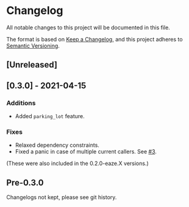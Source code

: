 # Changelog

All notable changes to this project will be documented in this file.

The format is based on [Keep a Changelog](https://keepachangelog.com/en/1.0.0/),
and this project adheres to [Semantic Versioning](https://semver.org/spec/v2.0.0.html).

## [Unreleased]

## [0.3.0] - 2021-04-15

### Additions
- Added `parking_lot` feature.

### Fixes
- Relaxed dependency constraints.
- Fixed a panic in case of multiple current callers. See [#3](https://github.com/eaze/tracing-honeycomb/pull/3).

(These were also included in the 0.2.0-eaze.X versions.)

## Pre-0.3.0

Changelogs not kept, please see git history.
